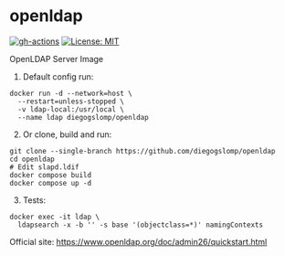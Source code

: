# openldap

[![gh-actions](https://github.com/diegogslomp/openldap/actions/workflows/almalinux-image.yml/badge.svg)](https://github.com/diegogslomp/openldap/actions/workflows/almalinux-image.yml)
[![License: MIT](https://img.shields.io/badge/License-MIT-blue.svg)](https://opensource.org/licenses/MIT)

OpenLDAP Server Image

1. Default config run:
```
docker run -d --network=host \
  --restart=unless-stopped \
  -v ldap-local:/usr/local \
  --name ldap diegogslomp/openldap
```

2. Or clone, build and run:
```
git clone --single-branch https://github.com/diegogslomp/openldap
cd openldap
# Edit slapd.ldif
docker compose build
docker compose up -d
```

3. Tests:
```
docker exec -it ldap \
  ldapsearch -x -b '' -s base '(objectclass=*)' namingContexts
```

Official site: https://www.openldap.org/doc/admin26/quickstart.html
